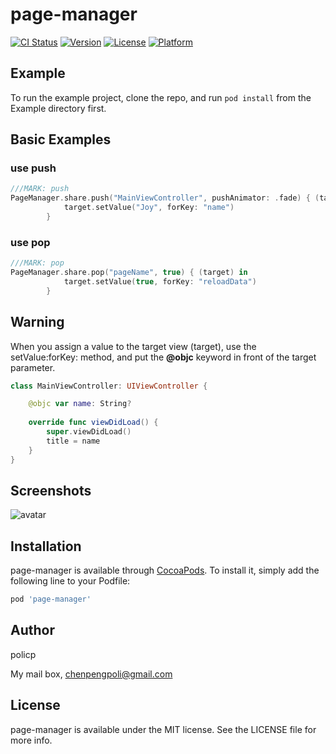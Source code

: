 # page-manager

[![CI Status](https://img.shields.io/travis/policp/page-manager.svg?style=flat)](https://travis-ci.org/policp/page-manager)
[![Version](https://img.shields.io/cocoapods/v/page-manager.svg?style=flat)](https://cocoapods.org/pods/page-manager)
[![License](https://img.shields.io/cocoapods/l/page-manager.svg?style=flat)](https://cocoapods.org/pods/page-manager)
[![Platform](https://img.shields.io/cocoapods/p/page-manager.svg?style=flat)](https://cocoapods.org/pods/page-manager)

## Example

To run the example project, clone the repo, and run `pod install` from the Example directory first.

## Basic Examples

### use push

```swift
///MARK: push   
PageManager.share.push("MainViewController", pushAnimator: .fade) { (target) in
            target.setValue("Joy", forKey: "name")
        }

```

### use pop

```swift
///MARK: pop
PageManager.share.pop("pageName", true) { (target) in
            target.setValue(true, forKey: "reloadData")
        }
```

## Warning

When you assign a value to the target view (target), use the setValue:forKey: method, and put the **@objc** keyword in front of the target parameter.

```swift
class MainViewController: UIViewController {

    @objc var name: String?
  
    override func viewDidLoad() {
        super.viewDidLoad()
        title = name
    }
}
```



## Screenshots

![avatar](https://github.com/policp/page-manager/blob/master/example.gif)

## Installation

page-manager is available through [CocoaPods](https://cocoapods.org). To install
it, simply add the following line to your Podfile:

```ruby
pod 'page-manager'
```

## Author

policp

My mail box, chenpengpoli@gmail.com

## License

page-manager is available under the MIT license. See the LICENSE file for more info.
